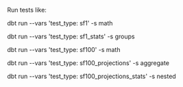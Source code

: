 Run tests like:

dbt run --vars 'test_type: sf1' -s math

dbt run --vars 'test_type: sf1_stats' -s groups

dbt run --vars 'test_type: sf100' -s math

dbt run --vars 'test_type: sf100_projections' -s aggregate

dbt run --vars 'test_type: sf100_projections_stats' -s nested

